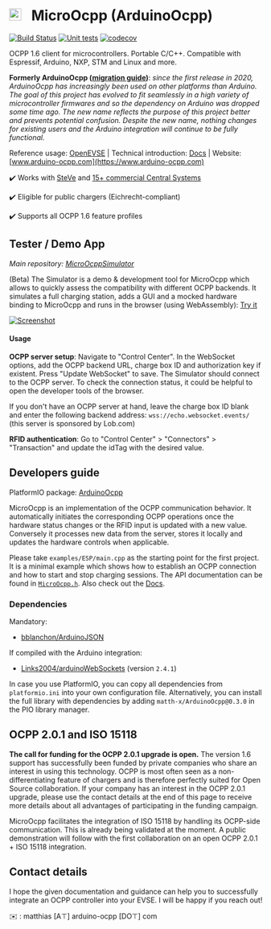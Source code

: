 # <img src="https://user-images.githubusercontent.com/63792403/133922028-fefc8abb-fde9-460b-826f-09a458502d17.png" alt="Icon" height="24"> &nbsp; MicroOcpp (ArduinoOcpp)

[![Build Status]( https://github.com/matth-x/MicroOcpp/workflows/PlatformIO%20CI/badge.svg)](https://github.com/matth-x/MicroOcpp/actions)
[![Unit tests]( https://github.com/matth-x/MicroOcpp/workflows/Unit%20tests/badge.svg)](https://github.com/matth-x/MicroOcpp/actions)
[![codecov](https://codecov.io/github/matth-x/ArduinoOcpp/branch/develop/graph/badge.svg?token=UN6LO96HM7)](https://codecov.io/github/matth-x/ArduinoOcpp)

OCPP 1.6 client for microcontrollers. Portable C/C++. Compatible with Espressif, Arduino, NXP, STM and Linux and more.

**Formerly ArduinoOcpp ([migration guide](https://matth-x.github.io/MicroOcpp/migration/))**: *since the first release in 2020, ArduinoOcpp has increasingly been used on other platforms than Arduino. The goal of this project has evolved to fit seamlessly in a high variety of microcontroller firmwares and so the dependency on Arduino was dropped some time ago. The new name reflects the purpose of this project better and prevents potential confusion. Despite the new name, nothing changes for existing users and the Arduino integration will continue to be fully functional.*

Reference usage: [OpenEVSE](https://github.com/OpenEVSE/ESP32_WiFi_V4.x/blob/master/src/ocpp.cpp) | Technical introduction: [Docs](https://matth-x.github.io/MicroOcpp/intro-tech) | Website: [www.arduino-ocpp.com](https://www.arduino-ocpp.com)

:heavy_check_mark: Works with [SteVe](https://github.com/RWTH-i5-IDSG/steve) and [15+ commercial Central Systems](https://www.arduino-ocpp.com/#h.314525e8447cc93c_81)

:heavy_check_mark: Eligible for public chargers (Eichrecht-compliant)

:heavy_check_mark: Supports all OCPP 1.6 feature profiles

## Tester / Demo App

*Main repository: [MicroOcppSimulator](https://github.com/matth-x/MicroOcppSimulator)*

(Beta) The Simulator is a demo & development tool for MicroOcpp which allows to quickly assess the compatibility with different OCPP backends. It simulates a full charging station, adds a GUI and a mocked hardware binding to MicroOcpp and runs in the browser (using WebAssembly): [Try it](https://demo.micro-ocpp.com/)

[![Screenshot](https://github.com/agruenb/arduino-ocpp-dashboard/blob/master/docs/img/status_page.png)](https://demo.micro-ocpp.com/)

#### Usage

**OCPP server setup**: Navigate to "Control Center". In the WebSocket options, add the OCPP backend URL, charge box ID and authorization key if existent. Press "Update WebSocket" to save. The Simulator should connect to the OCPP server. To check the connection status, it could be helpful to open the developer tools of the browser.

If you don't have an OCPP server at hand, leave the charge box ID blank and enter the following backend address: `wss://echo.websocket.events/` (this server is sponsored by Lob.com)

**RFID authentication**: Go to "Control Center" > "Connectors" > "Transaction" and update the idTag with the desired value.

## Developers guide

PlatformIO package: [ArduinoOcpp](https://platformio.org/lib/show/11975/ArduinoOcpp)

MicroOcpp is an implementation of the OCPP communication behavior. It automatically initiates the corresponding OCPP operations once the hardware status changes or the RFID input is updated with a new value. Conversely it processes new data from the server, stores it locally and updates the hardware controls when applicable.

Please take `examples/ESP/main.cpp` as the starting point for the first project. It is a minimal example which shows how to establish an OCPP connection and how to start and stop charging sessions. The API documentation can be found in [`MicroOcpp.h`](https://github.com/matth-x/MicroOcpp/blob/master/src/MicroOcpp.h). Also check out the [Docs](https://matth-x.github.io/MicroOcpp).

### Dependencies

Mandatory:

- [bblanchon/ArduinoJSON](https://github.com/bblanchon/ArduinoJson)

If compiled with the Arduino integration:

- [Links2004/arduinoWebSockets](https://github.com/Links2004/arduinoWebSockets) (version `2.4.1`)

In case you use PlatformIO, you can copy all dependencies from `platformio.ini` into your own configuration file. Alternatively, you can install the full library with dependencies by adding `matth-x/ArduinoOcpp@0.3.0` in the PIO library manager.

## OCPP 2.0.1 and ISO 15118

**The call for funding for the OCPP 2.0.1 upgrade is open.** The version 1.6 support has successfully been funded by private companies who share an interest in using this technology. OCPP is most often seen as a non-differentiating feature of chargers and is therefore perfectly suited for Open Source collaboration. If your company has an interest in the OCPP 2.0.1 upgrade, please use the contact details at the end of this page to receive more details about all advantages of participating in the funding campaign.

MicroOcpp facilitates the integration of ISO 15118 by handling its OCPP-side communication. This is already being validated at the moment. A public demonstration will follow with the first collaboration on an open OCPP 2.0.1 + ISO 15118 integration.

## Contact details

I hope the given documentation and guidance can help you to successfully integrate an OCPP controller into your EVSE. I will be happy if you reach out!

:envelope: : matthias [A⊤] arduino-ocpp [DО⊤] com
